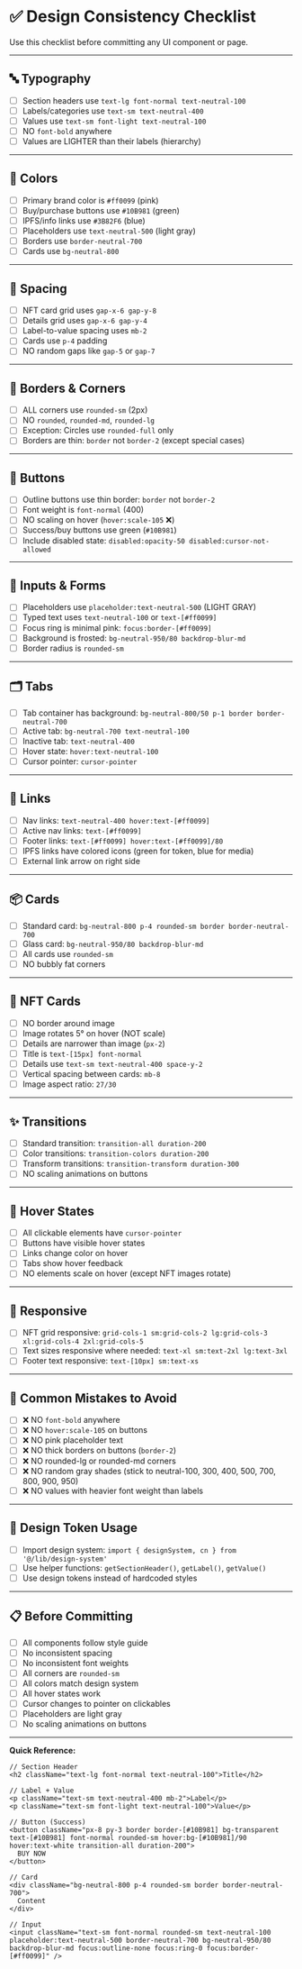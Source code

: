 <!-- docs/DESIGN_CHECKLIST.md -->
# ✅ Design Consistency Checklist

Use this checklist before committing any UI component or page.

---

## 🔤 Typography

- [ ] Section headers use `text-lg font-normal text-neutral-100`
- [ ] Labels/categories use `text-sm text-neutral-400`
- [ ] Values use `text-sm font-light text-neutral-100`
- [ ] NO `font-bold` anywhere
- [ ] Values are LIGHTER than their labels (hierarchy)

---

## 🎨 Colors

- [ ] Primary brand color is `#ff0099` (pink)
- [ ] Buy/purchase buttons use `#10B981` (green)
- [ ] IPFS/info links use `#3B82F6` (blue)
- [ ] Placeholders use `text-neutral-500` (light gray)
- [ ] Borders use `border-neutral-700`
- [ ] Cards use `bg-neutral-800`

---

## 📏 Spacing

- [ ] NFT card grid uses `gap-x-6 gap-y-8`
- [ ] Details grid uses `gap-x-6 gap-y-4`
- [ ] Label-to-value spacing uses `mb-2`
- [ ] Cards use `p-4` padding
- [ ] NO random gaps like `gap-5` or `gap-7`

---

## 🔲 Borders & Corners

- [ ] ALL corners use `rounded-sm` (2px)
- [ ] NO `rounded`, `rounded-md`, `rounded-lg`
- [ ] Exception: Circles use `rounded-full` only
- [ ] Borders are thin: `border` not `border-2` (except special cases)

---

## 🔘 Buttons

- [ ] Outline buttons use thin border: `border` not `border-2`
- [ ] Font weight is `font-normal` (400)
- [ ] NO scaling on hover (`hover:scale-105` ❌)
- [ ] Success/buy buttons use green (`#10B981`)
- [ ] Include disabled state: `disabled:opacity-50 disabled:cursor-not-allowed`

---

## 📝 Inputs & Forms

- [ ] Placeholders use `placeholder:text-neutral-500` (LIGHT GRAY)
- [ ] Typed text uses `text-neutral-100` or `text-[#ff0099]`
- [ ] Focus ring is minimal pink: `focus:border-[#ff0099]`
- [ ] Background is frosted: `bg-neutral-950/80 backdrop-blur-md`
- [ ] Border radius is `rounded-sm`

---

## 🗂️ Tabs

- [ ] Tab container has background: `bg-neutral-800/50 p-1 border border-neutral-700`
- [ ] Active tab: `bg-neutral-700 text-neutral-100`
- [ ] Inactive tab: `text-neutral-400`
- [ ] Hover state: `hover:text-neutral-100`
- [ ] Cursor pointer: `cursor-pointer`

---

## 🔗 Links

- [ ] Nav links: `text-neutral-400 hover:text-[#ff0099]`
- [ ] Active nav links: `text-[#ff0099]`
- [ ] Footer links: `text-[#ff0099] hover:text-[#ff0099]/80`
- [ ] IPFS links have colored icons (green for token, blue for media)
- [ ] External link arrow on right side

---

## 📦 Cards

- [ ] Standard card: `bg-neutral-800 p-4 rounded-sm border border-neutral-700`
- [ ] Glass card: `bg-neutral-950/80 backdrop-blur-md`
- [ ] All cards use `rounded-sm`
- [ ] NO bubbly fat corners

---

## 🎴 NFT Cards

- [ ] NO border around image
- [ ] Image rotates 5° on hover (NOT scale)
- [ ] Details are narrower than image (`px-2`)
- [ ] Title is `text-[15px] font-normal`
- [ ] Details use `text-sm text-neutral-400 space-y-2`
- [ ] Vertical spacing between cards: `mb-8`
- [ ] Image aspect ratio: `27/30`

---

## ✨ Transitions

- [ ] Standard transition: `transition-all duration-200`
- [ ] Color transitions: `transition-colors duration-200`
- [ ] Transform transitions: `transition-transform duration-300`
- [ ] NO scaling animations on buttons

---

## 🎯 Hover States

- [ ] All clickable elements have `cursor-pointer`
- [ ] Buttons have visible hover states
- [ ] Links change color on hover
- [ ] Tabs show hover feedback
- [ ] NO elements scale on hover (except NFT images rotate)

---

## 📱 Responsive

- [ ] NFT grid responsive: `grid-cols-1 sm:grid-cols-2 lg:grid-cols-3 xl:grid-cols-4 2xl:grid-cols-5`
- [ ] Text sizes responsive where needed: `text-xl sm:text-2xl lg:text-3xl`
- [ ] Footer text responsive: `text-[10px] sm:text-xs`

---

## 🚫 Common Mistakes to Avoid

- [ ] ❌ NO `font-bold` anywhere
- [ ] ❌ NO `hover:scale-105` on buttons
- [ ] ❌ NO pink placeholder text
- [ ] ❌ NO thick borders on buttons (`border-2`)
- [ ] ❌ NO rounded-lg or rounded-md corners
- [ ] ❌ NO random gray shades (stick to neutral-100, 300, 400, 500, 700, 800, 900, 950)
- [ ] ❌ NO values with heavier font weight than labels

---

## 🎨 Design Token Usage

- [ ] Import design system: `import { designSystem, cn } from '@/lib/design-system'`
- [ ] Use helper functions: `getSectionHeader()`, `getLabel()`, `getValue()`
- [ ] Use design tokens instead of hardcoded styles

---

## 📋 Before Committing

- [ ] All components follow style guide
- [ ] No inconsistent spacing
- [ ] No inconsistent font weights
- [ ] All corners are `rounded-sm`
- [ ] All colors match design system
- [ ] All hover states work
- [ ] Cursor changes to pointer on clickables
- [ ] Placeholders are light gray
- [ ] No scaling animations on buttons

---

**Quick Reference:**

```tsx
// Section Header
<h2 className="text-lg font-normal text-neutral-100">Title</h2>

// Label + Value
<p className="text-sm text-neutral-400 mb-2">Label</p>
<p className="text-sm font-light text-neutral-100">Value</p>

// Button (Success)
<button className="px-8 py-3 border border-[#10B981] bg-transparent text-[#10B981] font-normal rounded-sm hover:bg-[#10B981]/90 hover:text-white transition-all duration-200">
  BUY NOW
</button>

// Card
<div className="bg-neutral-800 p-4 rounded-sm border border-neutral-700">
  Content
</div>

// Input
<input className="text-sm font-normal rounded-sm text-neutral-100 placeholder:text-neutral-500 border-neutral-700 bg-neutral-950/80 backdrop-blur-md focus:outline-none focus:ring-0 focus:border-[#ff0099]" />
```

